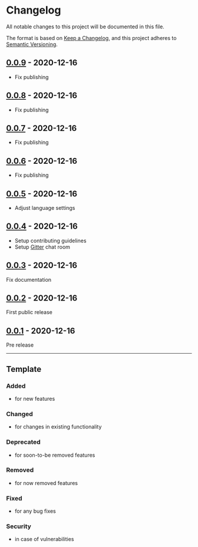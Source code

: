 # Changelog
All notable changes to this project will be documented in this file.

The format is based on [Keep a Changelog](https://keepachangelog.com/),
and this project adheres to [Semantic Versioning](https://semver.org/spec/v2.0.0.html).

## [0.0.9] - 2020-12-16

- Fix publishing

## [0.0.8] - 2020-12-16

- Fix publishing

## [0.0.7] - 2020-12-16

- Fix publishing

## [0.0.6] - 2020-12-16

- Fix publishing

## [0.0.5] - 2020-12-16

- Adjust language settings

## [0.0.4] - 2020-12-16

- Setup contributing guidelines
- Setup [Gitter](https://gitter.im/patternfly-kotlin/fritz2) chat room

## [0.0.3] - 2020-12-16

Fix documentation

## [0.0.2] - 2020-12-16

First public release

## [0.0.1] - 2020-12-16

Pre release

---

## Template

### Added
- for new features

### Changed
- for changes in existing functionality

### Deprecated
- for soon-to-be removed features

### Removed
- for now removed features

### Fixed
- for any bug fixes

### Security
- in case of vulnerabilities

[0.0.9]: https://github.com/patternfly-kotlin/patternfly-fritz2/compare/v0.0.8...v0.0.9
[0.0.8]: https://github.com/patternfly-kotlin/patternfly-fritz2/compare/v0.0.7...v0.0.8
[0.0.7]: https://github.com/patternfly-kotlin/patternfly-fritz2/compare/v0.0.6...v0.0.7
[0.0.6]: https://github.com/patternfly-kotlin/patternfly-fritz2/compare/v0.0.5...v0.0.6
[0.0.5]: https://github.com/patternfly-kotlin/patternfly-fritz2/compare/v0.0.4...v0.0.5
[0.0.4]: https://github.com/patternfly-kotlin/patternfly-fritz2/compare/v0.0.3...v0.0.4
[0.0.3]: https://github.com/patternfly-kotlin/patternfly-fritz2/compare/v0.0.2...v0.0.3
[0.0.2]: https://github.com/patternfly-kotlin/patternfly-fritz2/compare/v0.0.1...v0.0.2
[0.0.1]: https://github.com/patternfly-kotlin/patternfly-fritz2/releases/tag/v0.0.1
